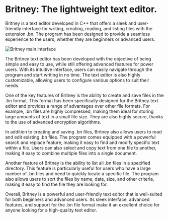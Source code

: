 # Britney: The lightweight text editor.
Britney is a text editor developed in C++ that offers a sleek and user-friendly interface for writing, creating, reading, and listing files with the extension .bn. The program has been designed to provide a seamless experience to the users, whether they are beginners or advanced users.

![Britney main interface](https://i.imgur.com/VkAB7er.png "Britney main menu")

The Britney text editor has been developed with the objective of being simple and easy to use, while still offering advanced features for power users. With its intuitive interface, users can easily navigate through the program and start writing in no time. The text editor is also highly customizable, allowing users to configure various options to suit their needs.

One of the key features of Britney is the ability to create and save files in the .bn format. This format has been specifically designed for the Britney text editor and provides a range of advantages over other file formats. For example, .bn files are highly compressed, making them ideal for storing large amounts of text in a small file size. They are also highly secure, thanks to the use of advanced encryption algorithms.

In addition to creating and saving .bn files, Britney also allows users to read and edit existing .bn files. The program comes equipped with a powerful search and replace feature, making it easy to find and modify specific text within a file. Users can also select and copy text from one file to another, making it easy to combine multiple files into a single document.

Another feature of Britney is the ability to list all .bn files in a specified directory. This feature is particularly useful for users who have a large number of .bn files and need to quickly locate a specific file. The program also allows users to sort the files by name, date, size, and other criteria, making it easy to find the file they are looking for.

Overall, Britney is a powerful and user-friendly text editor that is well-suited for both beginners and advanced users. Its sleek interface, advanced features, and support for the .bn file format make it an excellent choice for anyone looking for a high-quality text editor.
